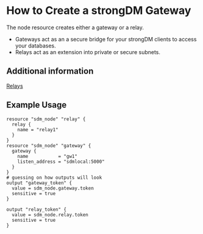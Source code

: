 # How to Create a strongDM Gateway

The node resource creates either a gateway or a relay.

- Gateways act as an a secure bridge for your strongDM clients to access your databases.
- Relays act as an extension into private or secure subnets.

## Additional information

[Relays](https://www.strongdm.com/docs/architecture/relays/)

## Example Usage

    resource "sdm_node" "relay" {
      relay {
        name = "relay1"
      }
    }
    resource "sdm_node" "gateway" {
      gateway {
        name           = "gw1"
        listen_address = "sdmlocal:5000"
      }
    }
    # guessing on how outputs will look
    output "gateway_token" {
      value = sdm_node.gateway.token
      sensitive = true
    }

    output "relay_token" {
      value = sdm_node.relay.token
      sensitive = true
    }